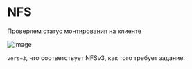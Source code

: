 # NFS
Проверяем статус монтирования на клиенте

![image](https://github.com/user-attachments/assets/d9408b87-e104-475c-8cc3-4f171ac37649)

 `vers=3`, что соответствует NFSv3, как того требует задание.
